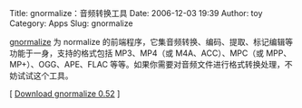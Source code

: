 Title: gnormalize：音频转换工具
Date: 2006-12-03 19:39
Author: toy
Category: Apps
Slug: gnormalize

[gnormalize](http://gnormalize.sourceforge.net/) 为 normalize
的前端程序，它集音频转换、编码、提取、标记编辑等功能于一身，支持的格式包括
MP3、MP4（或 M4A、ACC）、MPC（或 MPP、MP+）、OGG、APE、FLAC
等等。如果你需要对音频文件进行格式转换处理，不妨试试这个工具。

[ [Download gnormalize
0.52](http://prdownloads.sourceforge.net/gnormalize/gnormalize-0.52.tar.gz?download)
]
